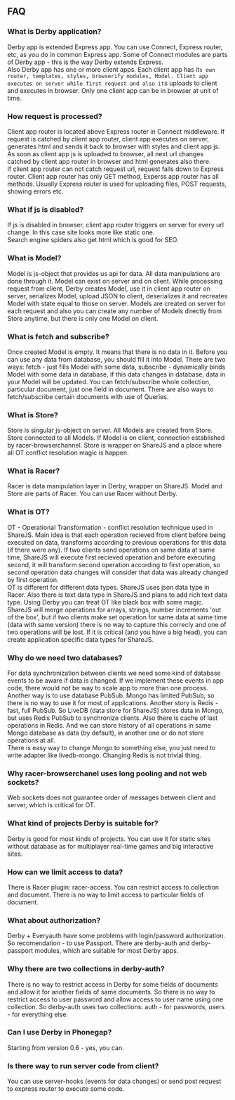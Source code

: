 ## FAQ

### What is Derby application?

Derby app is extended Express app. You can use Connect, Express router, etc, as you do in common Express app. Some of Connect modules are parts of Derby app - this is the way Derby extends Express.  
Also Derby app has one or more client apps. Each client app has it`s own router, templates, styles, browserify modules, Model. Client app executes on server while first request and also it`s uploads to client and executes in browser. Only one client app can be in browser at unit of time.

### How request is processed?

Client app router is located above Express router in Connect middleware. If request is catched by client app router, client app executes on server, generates html and sends it back to browser with styles and client app js. As soon as client app js is uploaded to browser, all next url changes catched by client app router in browser and html generates also there.  
If client app router can not catch request url, request falls down to Express router. Client app router has only GET method, Experss app router has all methods. Usually Express router is used for uploading files, POST requests, showing errors etc.

### What if js is disabled?

If js is disabled in browser, client app router triggers on server for every url change. In this case site looks more like static one.  
Search engine spiders also get html which is good for SEO.

### What is Model?

Model is js-object that provides us api for data. All data manipulations are done through it. Model can exist on server and on client. While processing request from client, Derby creates Model, use it in client app router on server, serializes Model, upload JSON to client, deserializes it and recreates Model with state equal to those on server. Models are created on server for each request and also you can create any number of Models directly from Store anytime, but there is only one Model on client.

### What is fetch and subscribe?

Once created Model is empty. It means that there is no data in it. Before you can use any data from database, you should fill it into Model. There are two ways: fetch - just fills Model with some data, subscribe - dynamically binds Model with some data in database, if this data changes in database, data in your Model will be updated. You can fetch/subscribe whole collection, particular document, just one field in document. There are also ways to fetch/subscribe certain documents with use of Queries.

### What is Store?

Store is singular js-object on server. All Models are created from Store. Store connected to all Models. If Model is on client, connection established by racer-browserchannel. Store is wrapper on ShareJS and a place where all OT conflict resolution magic is happen.

### What is Racer?

Racer is data manipulation layer in Derby, wrapper on ShareJS. Model and Store are parts of Racer. You can use Racer without Derby.

### What is OT?

OT - Operational Transformation - conflict resolution technique used in ShareJS. Main idea is that each operation recieved from client before being executed on data, transforms according to previous operations for this data (if there were any). If two clients send operations on same data at same time, ShareJS will execute first recieved operation and before executing second, it will transform second operation according to first operation, so second operation data changes will consider that data was already changed by first operation.  
OT is different for different data types. ShareJS uses json data type in Racer. Also there is text data type in ShareJS and plans to add rich text data type.
Using Derby you can treat OT like black box with some magic. ShareJS will merge operations for arrays, strings, number increments 'out of the box', but if two clients make set operation for same data at same time (data with same version) there is no way to capture this correcly and one of two operations will be lost. If it is critical (and you have a big head), you can create application specific data types for ShareJS.

### Why do we need two databases?

For data synchronization between clients we need some kind of database events to be aware if data is changed. If we implement these events in app code, there would not be way to scale app to more than one process. Another way is to use database PubSub. Mongo has limited PubSub, so there is no way to use it for most of applications. Another story is Redis - fast, full PubSub. So LiveDB (data store for ShareJS) stores data in Mongo, but uses Redis PubSub to synchronize clients. Also there is cache of last operations in Redis. And we can store history of all operations in same Mongo database as data (by default), in another one or do not store operations at all.  
There is easy way to change Mongo to something else, you just need to write adapter like livedb-mongo. Changing Redis is not trivial thing.

### Why racer-browserchanel uses long pooling and not web sockets?

Web sockets does not guarantee order of messages between client and server, which is critical for OT.

### What kind of projects Derby is suitable for?

Derby is good for most kinds of projects. You can use it for static sites without database as for multiplayer real-time games and big interactive sites.

### How can we limit access to data?

There is Racer plugin: racer-access. You can restrict access to collection and document. There is no way to limit access to particular fields of document.

### What about authorization?

Derby + Everyauth have some problems with login/password authorization. So recomendation - to use Passport. There are derby-auth and derby-passport modules, which are suitable for most Derby apps.

### Why there are two collections in derby-auth?

There is no way to restrict access in Derby for some fields of documents and allow it for another fields of same documents. So there is no way to restrict access to user password and allow access to user name using one collection. So derby-auth uses two collections: auth - for passwords, users - for everything else.

### Can I use Derby in Phonegap?

Starting from version 0.6 - yes, you can.

### Is there way to run server code from client?

You can use server-hooks (events for data changes) or send post request to express router to execute some code.